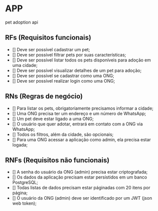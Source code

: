 # APP

pet adoption api

## RFs (Requisitos funcionais)
- [] Deve ser possível cadastrar um pet;
- [] Deve ser possível filtrar pets por suas características;
- [] Deve ser possível listar todos os pets disponíveis para adoção em uma cidade;
- [] Deve ser possível visualizar detalhes de um pet para adoção;
- [] Deve ser possível se cadastrar como uma ONG;
- [] Deve ser possível realizar login como uma ONG;

## RNs (Regras de negócio)
- [] Para listar os pets, obrigatoriamente precisamos informar a cidade;
- [] Uma ONG precisa ter um endereço e um número de WhatsApp;
- [] Um pet deve estar ligado a uma ONG;
- [] O usuário que quer adotar, entrará em contato com a ONG via WhatsApp;
- [] Todos os filtros, além da cidade, são opcionais;
- [] Para uma ONG acessar a aplicação como admin, ela precisa estar logada;

## RNFs (Requisitos não funcionais)
- [] A senha do usuário da ONG (admin) precisa estar criptografada;
- [] Os dados da aplicação precisam estar persistidos em um banco PostgreSQL;
- [] Todas listas de dados precisam estar páginadas com 20 itens por página;
- [] O usuário da ONG (admin) deve ser identificado por um JWT (json web token);